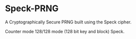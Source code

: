 # Speck-PRNG
A Cryptographically Secure PRNG built using the Speck cipher.

Counter mode 128/128 mode (128 bit key and block) Speck.
